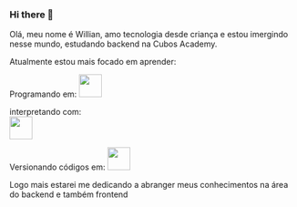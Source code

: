 ### Hi there 👋
Olá, meu nome é Willian, amo tecnologia desde criança e estou imergindo nesse mundo, estudando backend na Cubos Academy.

Atualmente estou mais focado em aprender:

Programando em: 
<img width="40" heigth="40" src="https://cdn.jsdelivr.net/gh/devicons/devicon/icons/javascript/javascript-original.svg" />

interpretando com:  
<img width="40" heigth="40" src="https://cdn.jsdelivr.net/gh/devicons/devicon/icons/nodejs/nodejs-plain.svg" /> 

Versionando códigos em: 
<img width="40" heigth="40" src ="https://cdn.jsdelivr.net/gh/devicons/devicon/icons/git/git-plain-wordmark.svg" />

Logo mais estarei me dedicando a abranger  meus conhecimentos na área do backend e também frontend
<!--
**willa-borges/willa-borges** is a ✨ _special_ ✨ repository because its `README.md` (this file) appears on your GitHub profile.

Here are some ideas to get you started:

- 🔭 I’m currently working on ...
- 🌱 I’m currently learning ...
- 👯 I’m looking to collaborate on ...
- 🤔 I’m looking for help with ...
- 💬 Ask me about ...
- 📫 How to reach me: ...
- 😄 Pronouns: ...
- ⚡ Fun fact: ...
-->
